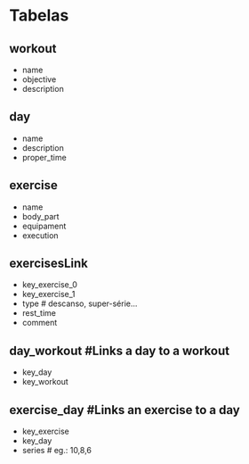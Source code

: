 Tabelas
===============

workout
---------------
* name
* objective
* description

day
---------------
* name
* description
* proper_time

exercise
---------------
* name
* body_part
* equipament
* execution

exercisesLink
---------------
* key_exercise_0
* key_exercise_1
* type # descanso, super-série...
* rest_time
* comment

day_workout #Links a day to a workout
---------------
* key_day
* key_workout

exercise_day #Links an exercise to a day
--------------
* key_exercise
* key_day
* series # eg.: 10,8,6



